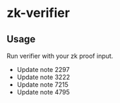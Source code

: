 # zk-verifier

## Usage

Run verifier with your zk proof input.
- Update note 2297
- Update note 3222
- Update note 7215
- Update note 4795
